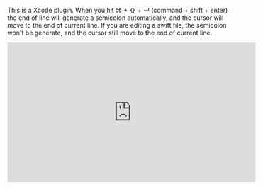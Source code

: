 This is a Xcode plugin. When you hit ⌘ + ⇧ + ↵ (command + shift + enter) the end of line will generate a semicolon automatically, and the cursor will move to the end of current line. If you are editing a swift file, the semicolon won't be generate, and the cursor still move to the end of current line.
<iframe width="560" height="315" src="https://www.youtube.com/embed/D9NbucdOR5U" frameborder="0" allowfullscreen></iframe>